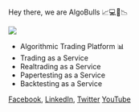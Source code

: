 Hey there, we are AlgoBulls 📈💻🤖📉

<img src="https://algobulls.com/img/algobulls-logo.svg"/>

 - Algorithmic Trading Platform 📊
 - Trading as a Service
 - Realtrading as a Service
 - Papertesting as a Service
 - Backtesting as a Service


[Facebook](https://www.facebook.com/algobullsalgotrading/),
[LinkedIn](https://in.linkedin.com/company/algobulls),
[Twitter](https://twitter.com/AlgoBulls)
[YouTube](https://www.youtube.com/c/AlgoBulls)
